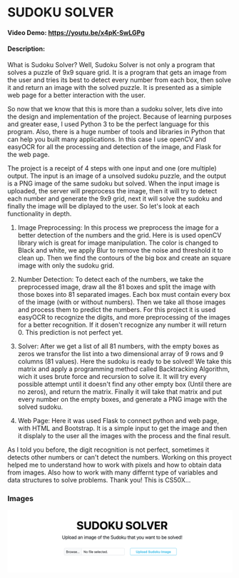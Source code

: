 # SUDOKU SOLVER
#### Video Demo:  <https://youtu.be/x4pK-SwLGPg>

#### Description:
What is Sudoku Solver? Well, Sudoku Solver is not only a program that solves a puzzle of 9x9 square grid. It is a program that gets an image from the user and tries its best to detect every number from each box, then solve it and return an image with the solved puzzle. It is presented as a simiple web page for a better interaction with the user.

So now that we know that this is more than a sudoku solver, lets dive into the design and implementation of the project. Because of learning purposes and greater ease, I used Python 3 to be the perfect language for this program. Also, there is a huge number of tools and libraries in Python that can help you built many applications. In this case I use openCV and easyOCR for all the processing and detection of the image, and Flask for the web page.

The project is a receipt of 4 steps with one input and one (ore multiple) output. The input is an image of a unsolved sudoku puzzle, and the output is a PNG image of the same sudoku but solved. When the input image is uploaded, the server will preprocess the image, then it will try to detect each number and generate the 9x9 grid, next it will solve the sudoku and finally the image will be diplayed to the user. So let's look at each functionality in depth.

1. Image Preprocessing: In this process we preprocess the image for a better detection of the numbers and the grid. Here is is used openCV library wich is great for image manipulation. The color is changed to Black and white, we apply Blur to remove the noise and threshold it to clean up. Then we find the contours of the big box and create an square image with only the sudoku grid. 

2. Number Detection: To detect each of the numbers, we take the preprocessed image, draw all the 81 boxes and split the image with those boxes into 81 separated images. Each box must contain every box of the image (with or without numbers). Then we take all those images and process them to predict the numbers. For this project it is used easyOCR to recognize the digits, and more preprocessing of the images for a better recognition. If it dosen't recognize any number it will return 0. This prediction is not perfect yet. 

3. Solver: After we get a list of all 81 numbers, with the empty boxes as zeros we transfor the list into a two dimensional array of 9 rows and 9 columns (81 values). Here the sudoku is ready to be solved! We take this matrix and apply a programming method called Backtracking Algorithm, wich it uses brute force and recursion to solve it. It will try every possible attempt until it doesn't find any other empty box (Until there are no zeros), and return the matrix. Finally it will take that matrix and put every number on the empty boxes, and generate a PNG image with the solved sudoku.

4. Web Page: Here it was used Flask to connect python and web page, with HTML and Bootstrap. It is a simple input to get the image and then it displaly to the user all the images with the process and the final result.

As I told you before, the digit recognition is not perfect, sometimes it detects other numbers or can't detect the numbers. Working on this proyect helped me to understand how to work with pixels and how to obtain data from images. Also how to work with many differnt type of variables and data structures to solve problems. Thank you!
This is CS50X... 

### Images
![Alt text](screenshots/1.png)

